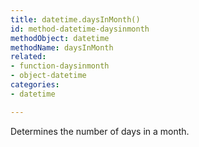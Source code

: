 ```yaml
---
title: datetime.daysInMonth()
id: method-datetime-daysinmonth
methodObject: datetime
methodName: daysInMonth
related:
- function-daysinmonth
- object-datetime
categories:
- datetime

---
```


Determines the number of days in a month.